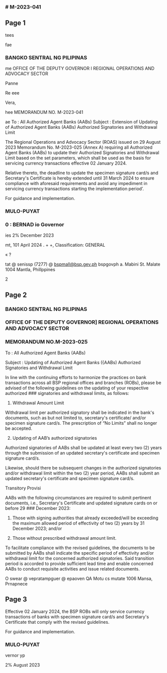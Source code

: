 ### # M-2023-041

## Page 1

tees

fae

### BANGKO SENTRAL NG PILIPINAS

me OFFICE OF THE DEPUTY GOVERNOR I REGIONAL OPERATIONS AND ADVOCACY SECTOR

Panne

Re eee

Vera,

hee MEMORANDUM NO. M-2023-041

ae To : All Authorized Agent Banks (AABs) Subject : Extension of Updating of Authorized Agent Banks (AABs) Authorized Signatories and Withdrawal Limit

The Regional Operations and Advocacy Sector (ROAS) issued on 29 August 2023 Memorandum No. M-2023-025 (Annex A) requiring all Authorized Agent Banks (AABs) to update their Authorized Signatories and Withdrawal Limit based on the set parameters, which shall be used as the basis for servicing currency transactions effective 02 January 2024.

Relative thereto, the deadline to update the specimen signature card/s and Secretary's Certificate is hereby extended until 31 March 2024 to ensure compliance with aforesaid requirements and avoid any impediment in servicing currency transactions starting the implementation period’.

For guidance and implementation.

### MULO-PUYAT

### 0 : BERNAD io Governor

ies 2% December 2023

mt, 101 April 2024 . + +, Classification: GENERAL

« ?

tat @ senissp (7277) @ bspmall@bsp.gev.ph bspgovph a. Mabini St. Malate 1004 Mantla, Phillppines

2

## Page 2

### BANGKO SENTRAL NG PILIPINAS

### OFFICE OF THE DEPUTY GOVERNOR] REGIONAL OPERATIONS AND ADVOCACY SECTOR

### MEMORANDUM NO.M-2023-025

To : All Authorized Agent Banks (AABs)

Subject : Updating of Authorized Agent Banks ({AABs) Authorized Signatories and Withdrawal Limit

In line with the continuing efforts to harmonize the practices on bank transactions across all BSP regional offices and branches (ROBs), please be advised of the following guidelines on the updating of your respective authorized ### signatories and withdrawal limits, as follows:

1. Withdrawal Amount Limit

Withdrawal limit per authorized signatory shall be indicated in the bank's documents, such as but not limited to, secretary's certificate/ and/or specimen signature card/s. The prescription of “No Limits” shall no longer be accepted.

2. Updating of AAB’s authorized signatories

Authorized signatories of AABs shall be updated at least every two (2) years through the submission of an updated secretary's certificate and specimen signature card/s.

Likewise, should there be subsequent changes in the authorized signatories and/or withdrawal limit within the two (2) year period, AABs shall submit an updated secretary's certificate and specimen signature card/s.

Transitory Provisi

AABs with the following circumstances are required to submit pertinent documents, i.e., Secretary's Certificate and updated signature cards on or before 29 ### December 2023:

1. Those with signing authorities that already exceeded/will be exceeding the maximum allowed period of effectivity of two (2) years by 31 December 2023; and/or

2. Those without prescribed withdrawal amount limit.

To facilitate compliance with the revised guidelines, the documents to be submitted by AABs shall indicate the specific period of effectivity and/or withdrawal limit for the concerned authorized signatories. Said transition period is accorded to provide sufficient lead time and enable concerned AABs to conduct requisite activities and issue related documents.

O swear @ vepratampguer @ epaoven QA Motu cs mutate 1006 Mansa, Prnapnece

## Page 3

Effective 02 January 2024, the BSP ROBs will only service currency transactions of banks with specimen signature card/s and Secretary's Certificate that comply with the revised guidelines.

For guidance and implementation.

### MULO-PUYAT

vernor yp

2% August 2023 